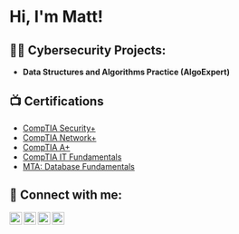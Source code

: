 <h1>Hi, I'm Matt! </h1>

<h2>👨‍💻 Cybersecurity Projects:</h2>

- <b>Data Structures and Algorithms Practice (AlgoExpert)</b>
  
<h2>📺 Certifications </h2>

- [CompTIA Security+](https://www.credly.com/badges/ed6e9f83-438e-47d2-b126-b16b04ae1ad3/public_url)
- [CompTIA Network+](https://www.credly.com/badges/7986b7fc-4abf-4212-a73f-ed38ebe202da/public_url)
- [CompTIA A+](https://www.credly.com/badges/58854ecb-25b5-475a-993d-68112ec16339/public_url)
- [CompTIA IT Fundamentals](https://www.credly.com/badges/b8ee0234-ed4a-4ba2-9bca-267edee450ad/public_url)
- [MTA: Database Fundamentals](https://www.credly.com/badges/888a8ca0-c431-4ce9-83ef-bd5f46869f29/public_url)

<h2> 🤳 Connect with me:</h2>

[<img align="left" alt="JoshMadakor | YouTube" width="22px" src="https://cdn.jsdelivr.net/npm/simple-icons@v3/icons/youtube.svg" />][youtube]
[<img align="left" alt="JoshMadakor | Twitter" width="22px" src="https://cdn.jsdelivr.net/npm/simple-icons@v3/icons/twitter.svg" />][twitter]
[<img align="left" alt="JoshMadakor | LinkedIn" width="22px" src="https://cdn.jsdelivr.net/npm/simple-icons@v3/icons/linkedin.svg" />][linkedin]
[<img align="left" alt="JoshMadakor | Instagram" width="22px" src="https://cdn.jsdelivr.net/npm/simple-icons@v3/icons/instagram.svg" />][instagram]

[twitter]: https://twitter.com/joshmadakor
[youtube]: https://www.youtube.com/c/joshmadakor
[instagram]: https://www.instagram.com/joshmadakor/
[linkedin]: https://linkedin.com/in/joshmadakor

<!--
**joshmadakor1/joshmadakor1** is a ✨ _special_ ✨ repository because its `README.md` (this file) appears on your GitHub profile.

Here are some ideas to get you started:

- 🔭 I’m currently working on ...
- 🌱 I’m currently learning ...
- 👯 I’m looking to collaborate on ...
- 🤔 I’m looking for help with ...
- 💬 Ask me about ...
- 📫 How to reach me: ...
- 😄 Pronouns: ...
- ⚡ Fun fact: ...
-->
